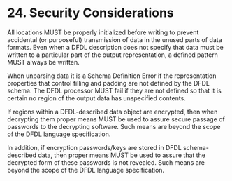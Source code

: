 # 24. Security Considerations

All locations MUST be properly initialized before writing to prevent accidental \(or purposeful\) transmission of data in the unused parts of data formats. Even when a DFDL description does not specify that data must be written to a particular part of the output representation, a defined pattern MUST always be written.

When unparsing data it is a Schema Definition Error if the representation properties that control filling and padding are not defined by the DFDL schema. The DFDL processor MUST fail if they are not defined so that it is certain no region of the output data has unspecified contents.

If regions within a DFDL-described data object are encrypted, then when decrypting them proper means MUST be used to assure secure passage of passwords to the decrypting software. Such means are beyond the scope of the DFDL language specification.

In addition, if encryption passwords/keys are stored in DFDL schema-described data, then proper means MUST be used to assure that the decrypted form of these passwords is not revealed. Such means are beyond the scope of the DFDL language specification.

